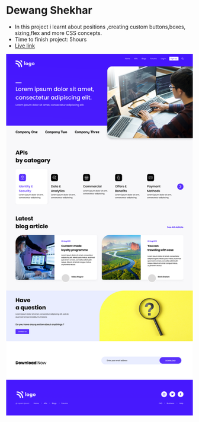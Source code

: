 # Dewang Shekhar

- In this project i learnt about positions ,creating custom buttons,boxes, sizing,flex and more CSS concepts.
- Time to finish project: 5hours
- [Live link](https://developerproj9.netlify.app)

![screenshot](/live-class-project-9/9.png)
